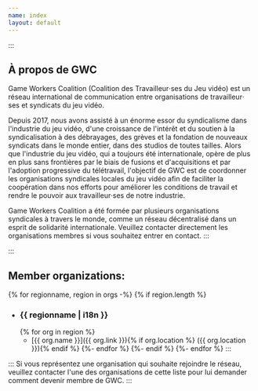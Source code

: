 ```yaml
---
name: index
layout: default
---
```


::: <!--+ #description .text-block -->
## À propos de GWC

Game Workers Coalition (Coalition des Travailleur‧ses du Jeu vidéo) est un réseau international de communication entre organisations de travailleur‧ses et syndicats du jeu vidéo.

Depuis 2017, nous avons assisté à un énorme essor du syndicalisme dans l'industrie du jeu vidéo, d'une croissance de l'intérêt et du soutien à la syndicalisation à des débrayages, des grèves et la fondation de nouveaux syndicats dans le monde entier, dans des studios de toutes tailles. Alors que l'industrie du jeu vidéo, qui a toujours été internationale, opère de plus en plus sans frontières par le biais de fusions et d'acquisitions et par l'adoption progressive du télétravail, l'objectif de GWC est de coordonner les organisations syndicales locales du jeu vidéo afin de faciliter la coopération dans nos efforts pour améliorer les conditions de travail et rendre le pouvoir aux travailleur‧ses de notre industrie.

Game Workers Coalition a été formée par plusieurs organisations syndicales à travers le monde, comme un réseau décentralisé dans un esprit de solidarité internationale. Veuillez contacter directement les organisations membres si vous souhaitez entrer en contact.
:::

::: <!--+ #orgs-list -->
## Member organizations:

{% for regionname, region in orgs -%}
  {% if region.length %}
  - ### {{ regionname | i18n }} <!--+ .region-name -->
    {% for org in region %}
    - [{{ org.name }}]({{ org.link }}){% if org.location %} <span>({{ org.location }})</span>{% endif %}
    {%- endfor %}
  {%- endif %}
{%- endfor %}
:::

::: <!--+ #bottom-text .text-block -->
Si vous représentez une organisation qui souhaite rejoindre le réseau, veuillez contacter l'une des organisations de cette liste pour lui demander comment devenir membre de GWC.
:::
